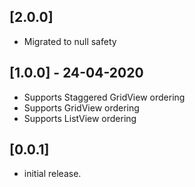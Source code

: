 ## [2.0.0]

* Migrated to null safety

## [1.0.0] - 24-04-2020

* Supports Staggered GridView ordering
* Supports GridView ordering
* Supports ListView ordering

## [0.0.1]

* initial release.
